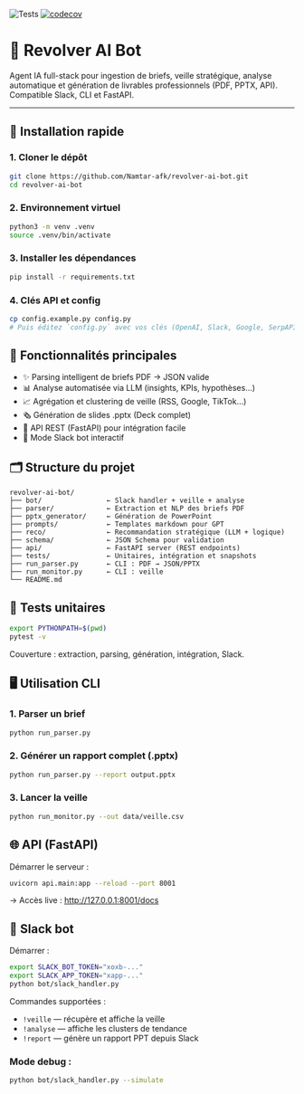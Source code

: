 ![Tests](https://github.com/romeocavazza/revolver-ai-bot/actions/workflows/test.yml/badge.svg)
[![codecov](https://codecov.io/gh/romeocavazza/revolver-ai-bot/branch/main/graph/badge.svg)](https://codecov.io/gh/romeocavazza/revolver-ai-bot)

# 🤖 Revolver AI Bot

Agent IA full-stack pour ingestion de briefs, veille stratégique, analyse automatique et génération de livrables professionnels (PDF, PPTX, API). Compatible Slack, CLI et FastAPI.

---

## 🚀 Installation rapide

### 1. Cloner le dépôt

```bash
git clone https://github.com/Namtar-afk/revolver-ai-bot.git
cd revolver-ai-bot
```

### 2. Environnement virtuel

```bash
python3 -m venv .venv
source .venv/bin/activate
```

### 3. Installer les dépendances

```bash
pip install -r requirements.txt
```

### 4. Clés API et config

```bash
cp config.example.py config.py
# Puis éditez `config.py` avec vos clés (OpenAI, Slack, Google, SerpAPI...)
```

## 🧠 Fonctionnalités principales

- ✨ Parsing intelligent de briefs PDF → JSON valide
- 📊 Analyse automatisée via LLM (insights, KPIs, hypothèses…)
- 📈 Agrégation et clustering de veille (RSS, Google, TikTok…)
- 🗞️ Génération de slides .pptx (Deck complet)
- 🧪 API REST (FastAPI) pour intégration facile
- 💬 Mode Slack bot interactif

## 🗂 Structure du projet

```
revolver-ai-bot/
├── bot/                ← Slack handler + veille + analyse
├── parser/             ← Extraction et NLP des briefs PDF
├── pptx_generator/     ← Génération de PowerPoint
├── prompts/            ← Templates markdown pour GPT
├── reco/               ← Recommandation stratégique (LLM + logique)
├── schema/             ← JSON Schema pour validation
├── api/                ← FastAPI server (REST endpoints)
├── tests/              ← Unitaires, intégration et snapshots
├── run_parser.py       ← CLI : PDF → JSON/PPTX
├── run_monitor.py      ← CLI : veille
└── README.md
```

## 🧪 Tests unitaires

```bash
export PYTHONPATH=$(pwd)
pytest -v
```

Couverture : extraction, parsing, génération, intégration, Slack.

## 🖥 Utilisation CLI

### 1. Parser un brief

```bash
python run_parser.py
```

### 2. Générer un rapport complet (.pptx)

```bash
python run_parser.py --report output.pptx
```

### 3. Lancer la veille

```bash
python run_monitor.py --out data/veille.csv
```

## 🌐 API (FastAPI)

Démarrer le serveur :

```bash
uvicorn api.main:app --reload --port 8001
```

→ Accès live : http://127.0.0.1:8001/docs

## 💬 Slack bot

Démarrer :

```bash
export SLACK_BOT_TOKEN="xoxb-..."
export SLACK_APP_TOKEN="xapp-..."
python bot/slack_handler.py
```

Commandes supportées :

- `!veille` — récupère et affiche la veille
- `!analyse` — affiche les clusters de tendance
- `!report` — génère un rapport PPT depuis Slack

### Mode debug :

```bash
python bot/slack_handler.py --simulate
```